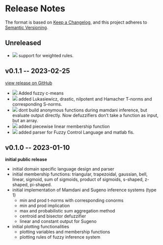 # Release Notes

The format is based on [Keep a Changelog](https://keepachangelog.com/en/1.0.0/), and this project adheres to [Semantic Versioning](https://semver.org/spec/v2.0.0.html).

## Unreleased

- ![](https://img.shields.io/badge/new%20feature-green.svg) support for weighted rules.

## v0.1.1 -- 2023-02-25

[view release on GitHub](https://github.com/lucaferranti/FuzzyLogic.jl/releases/tag/v0.1.1)

- ![](https://img.shields.io/badge/new%20feature-green.svg) Added fuzzy c-means
- ![](https://img.shields.io/badge/enhancement-blue.svg) added Lukasiewicz, drastic, nilpotent and Hamacher T-norms and corresponding S-norms.
- ![](https://img.shields.io/badge/enhancement-blue.svg) dont build anonymous functions during mamdani inference, but evaluate output directly. Now defuzzifiers don't take a function as input, but an array.
- ![](https://img.shields.io/badge/enhancement-blue.svg) added piecewise linear membership function
- ![](https://img.shields.io/badge/new%20feature-green.svg) added parser for Fuzzy Control Language and matlab fis.

## v0.1.0 -- 2023-01-10

**initial public release**

- initial domain specific language design and parser
- initial membership functions: triangular, trapezoidal, gaussian, bell, linear, sigmoid, sum of sigmoids, product of sigmoids, s-shaped, z-shaped, pi-shaped.
- initial implementation of Mamdani and Sugeno inference systems (type 1)
  - min and prod t-norms with corresponding conorms
  - min and prod implication
  - max and probabilistic sum aggregation method
  - centroid and bisector defuzzifier
  - linear and constant output for Sugeno
- initial plotting functionalities
  - plotting variables and membership functions
  - plotting rules of fuzzy inference system

[badge-breaking]: https://img.shields.io/badge/BREAKING-red.svg
[badge-deprecation]: https://img.shields.io/badge/deprecation-orange.svg
[badge-feature]: https://img.shields.io/badge/new%20feature-green.svg
[badge-enhancement]: https://img.shields.io/badge/enhancement-blue.svg
[badge-bugfix]: https://img.shields.io/badge/bugfix-purple.svg
[badge-security]: https://img.shields.io/badge/security-black.svg
[badge-experimental]: https://img.shields.io/badge/experimental-lightgrey.svg
[badge-maintenance]: https://img.shields.io/badge/maintenance-gray.svg